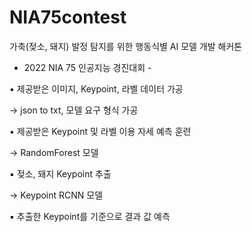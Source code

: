 # NIA75contest
가축(젖소, 돼지) 발정 탐지를 위한 행동식별 AI 모델 개발 해커톤

- 2022 NIA 75 인공지능 경진대회 -

▪ 제공받은 이미지, Keypoint, 라벨 데이터 가공

   -> json to txt, 모델 요구 형식 가공
   
▪ 제공받은 Keypoint 및 라벨 이용 자세 예측 훈련

   -> RandomForest 모델
   
▪ 젖소, 돼지 Keypoint 추출

   -> Keypoint RCNN 모델
   
▪ 추출한 Keypoint를 기준으로 결과 값 예측
